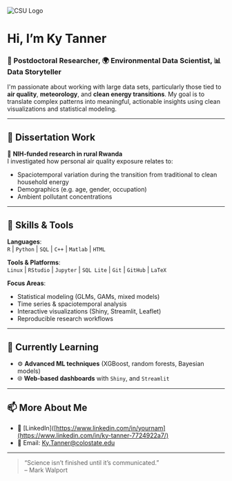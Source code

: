![CSU Logo](https://www.engr.colostate.edu/me/wp-content/uploads/2020/01/Mech-EN-CSU-1-C357.png)

# Hi, I’m Ky Tanner
### 🧪 Postdoctoral Researcher, 🌍 Environmental Data Scientist, 📊 Data Storyteller

I'm passionate about working with large data sets, particularly those tied to **air quality**, **meteorology**, and **clean energy transitions**. My goal is to translate complex patterns into meaningful, actionable insights using clean visualizations and statistical modeling.

---

## 🔬 Dissertation Work

🧭 **NIH-funded research in rural Rwanda**  
I investigated how personal air quality exposure relates to:
- Spaciotemporal variation during the transition from traditional to clean household energy
- Demographics (e.g. age, gender, occupation)
- Ambient pollutant concentrations


---

## 🧰 Skills & Tools

**Languages**:  
`R` | `Python` | `SQL` | `C++` | `Matlab` | `HTML`

**Tools & Platforms**:  
`Linux` | `RStudio` | `Jupyter` | `SQL Lite` | `Git` | `GitHub` | `LaTeX`

**Focus Areas**:  
- Statistical modeling (GLMs, GAMs, mixed models)  
- Time series & spaciotemporal analysis  
- Interactive visualizations (Shiny, Streamlit, Leaflet)  
- Reproducible research workflows

---

## 🧠 Currently Learning

- ⚙️ **Advanced ML techniques** (XGBoost, random forests, Bayesian models)   
- 🌐 **Web-based dashboards** with `Shiny`, and `Streamlit`

---

## 📫 More About Me

- 💼 [LinkedIn]([https://www.linkedin.com/in/yournam](https://www.linkedin.com/in/ky-tanner-7724922a7/)
- 📧 Email: Ky.Tanner@colostate.edu

---

> “Science isn’t finished until it’s communicated.”  
> – Mark Walport
